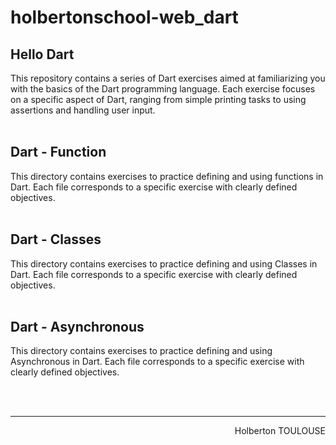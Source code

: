 # holbertonschool-web_dart

## Hello Dart
This repository contains a series of Dart exercises aimed at familiarizing you with the basics of the Dart programming language. Each exercise focuses on a specific aspect of Dart, ranging from simple printing tasks to using assertions and handling user input.
<br><br>

## Dart - Function
This directory contains exercises to practice defining and using functions in Dart. Each file corresponds to a specific exercise with clearly defined objectives.
<br><br>

## Dart - Classes
This directory contains exercises to practice defining and using Classes in Dart. Each file corresponds to a specific exercise with clearly defined objectives.
<br><br>

## Dart - Asynchronous
This directory contains exercises to practice defining and using Asynchronous in Dart. Each file corresponds to a specific exercise with clearly defined objectives.
<br><br>

<br/><hr>
<p align="right">Holberton TOULOUSE</p>
